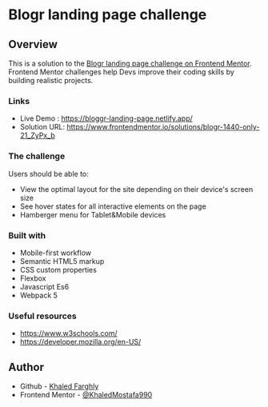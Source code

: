 # Blogr landing page challenge

## Overview

This is a solution to the [Blogr landing page challenge on Frontend Mentor](https://www.frontendmentor.io/solutions/blogr-1440-only-21_ZyPx_b). Frontend Mentor challenges help Devs improve their coding skills by building realistic projects.

### Links

- Live Demo : https://bloggr-landing-page.netlify.app/
- Solution URL: https://www.frontendmentor.io/solutions/blogr-1440-only-21_ZyPx_b

### The challenge

Users should be able to:

- View the optimal layout for the site depending on their device's screen size
- See hover states for all interactive elements on the page
- Hamberger menu for Tablet&Mobile devices

### Built with

- Mobile-first workflow
- Semantic HTML5 markup
- CSS custom properties
- Flexbox
- Javascript Es6
- Webpack 5

### Useful resources

- https://www.w3schools.com/
- https://developer.mozilla.org/en-US/

## Author

- Github - [Khaled Farghly](https://github.com/KhaledMostafa990)
- Frontend Mentor - [@KhaledMostafa990](https://www.frontendmentor.io/profile/KhaledMostafa990)
